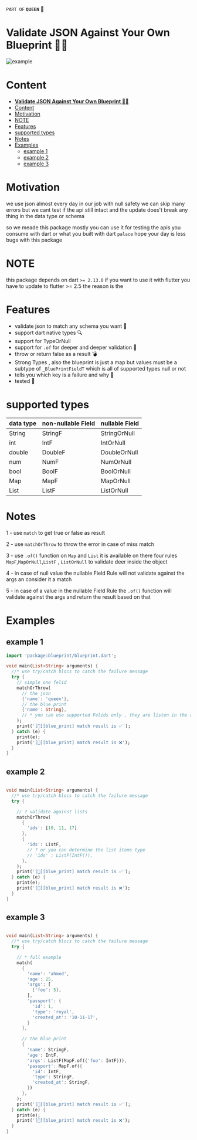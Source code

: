 `PART OF` **`QUEEN`** 👑

# **Validate JSON Against Your Own Blueprint 👑🧬**

![example](https://github.com/maxzod/blueprint/blob/master/images/example.png)

# Content

- [**Validate JSON Against Your Own Blueprint 👑🧬**](#validate-json-against-your-own-blueprint-)
- [Content](#content)
- [Motivation](#motivation)
- [NOTE](#note)
- [Features](#features)
- [supported types](#supported-types)
- [Notes](#notes)
- [Examples](#examples)
  - [example 1](#example-1)
  - [example 2](#example-2)
  - [example 3](#example-3)

# Motivation

we use json almost every day in our job with null safety we can skip many errors but we cant test if the api still intact and the update does't break any thing in the data type or schema

so we meade this package mostly you can use it for testing the apis you consume with dart or what you built with dart `palace` hope your day is less bugs with this package

# NOTE

this package depends on dart `>= 2.13.0` if you want to use it with flutter you have to update to flutter >= 2.5
the reason is the

# Features

- validate json to match any schema you want 🌟
- support dart native types 🔍
- support for TypeOrNull
- support for `.of` for deeper and deeper validation 💪
- throw or return false as a result 💣
- Strong Types , also the blueprint is just a map but values must be a subtype of `_BluePrintFieldT` which is all of supported types null or not
- tells you which key is a failure and why 💪
- tested 🧪

# supported types

| data type | non-nullable Field | nullable Field |
| --------- | ------------------ | -------------- |
| String    | StringF            | StringOrNull   |
| int       | IntF               | IntOrNull      |
| double    | DoubleF            | DoubleOrNull   |
| num       | NumF               | NumOrNull      |
| bool      | BoolF              | BoolOrNull     |
| Map       | MapF               | MapOrNull      |
| List      | ListF              | ListOrNull     |

# Notes

1 - use `match` to get true or false as result

2 - use `matchOrThrow` to throw the error in case of miss match

3 - use `.of()` function on `Map` and `List` it is available on there four rules `MapF`,`MapOrNull`,`ListF` , `ListOrNull` to validate deer inside the object

4 - in case of null value the nullable Field Rule will not validate against the args an consider it a match

5 - in case of a value in the nullable Field Rule the `.of()` function will validate against the args and return the result based on that

# Examples

## example 1

```dart
import 'package:blueprint/blueprint.dart';

void main(List<String> arguments) {
  //* use try/catch blocs to catch the failure message
  try {
    // simple one felid
    matchOrThrow(
      // the json
      {'name': 'queen'},
      // the blue print
      {'name': String},
      // * you can use supported Felids only , they are listen in the readme.md file
    );
    print('[👑][blue_print] match result is ✅');
  } catch (e) {
    print(e);
    print('[👑][blue_print] match result is ❌');
  }
}

```

## example 2

```dart

void main(List<String> arguments) {
  //* use try/catch blocs to catch the failure message
  try {

    // ? validate against lists
    matchOrThrow(
      {
        'ids': [10, 11, 17]
      },
      {
        'ids': ListF,
        // ? or you can determine the list items type
        // 'ids' : ListF(IntF()),
      },
    );
    print('[👑][blue_print] match result is ✅');
  } catch (e) {
    print(e);
    print('[👑][blue_print] match result is ❌');
  }
}

```

## example 3

```dart

void main(List<String> arguments) {
  //* use try/catch blocs to catch the failure message
  try {

    // * full example
    match(
      {
        'name': 'ahmed',
        'age': 25,
        'args': [
          {'foo': 5},
        ],
        'passport': {
          'id': 1,
          'type': 'royal',
          'created_at': '10-11-17',
        }
      },

      // the blue print
      {
        'name': StringF,
        'age': IntF,
        'args': ListF(MapF.of({'foo': IntF})),
        'passport': MapF.of({
          'id': IntF,
          'type': StringF,
          'created_at': StringF,
        })
      },
    );
    print('[👑][blue_print] match result is ✅');
  } catch (e) {
    print(e);
    print('[👑][blue_print] match result is ❌');
  }
}

```
